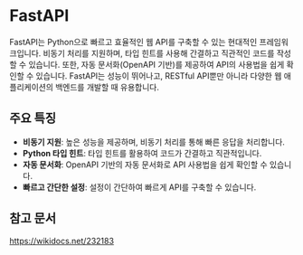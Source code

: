 # FastAPI

FastAPI는 Python으로 빠르고 효율적인 웹 API를 구축할 수 있는 현대적인 프레임워크입니다. 비동기 처리를 지원하며, 타입 힌트를 사용해 간결하고 직관적인 코드를 작성할 수 있습니다. 또한, 자동 문서화(OpenAPI 기반)를 제공하여 API의 사용법을 쉽게 확인할 수 있습니다. FastAPI는 성능이 뛰어나고, RESTful API뿐만 아니라 다양한 웹 애플리케이션의 백엔드를 개발할 때 유용합니다.

## 주요 특징

- **비동기 지원**: 높은 성능을 제공하며, 비동기 처리를 통해 빠른 응답을 처리합니다.
- **Python 타입 힌트**: 타입 힌트를 활용하여 코드가 간결하고 직관적입니다.
- **자동 문서화**: OpenAPI 기반의 자동 문서화로 API 사용법을 쉽게 확인할 수 있습니다.
- **빠르고 간단한 설정**: 설정이 간단하여 빠르게 API를 구축할 수 있습니다.

## 참고 문서
https://wikidocs.net/232183
